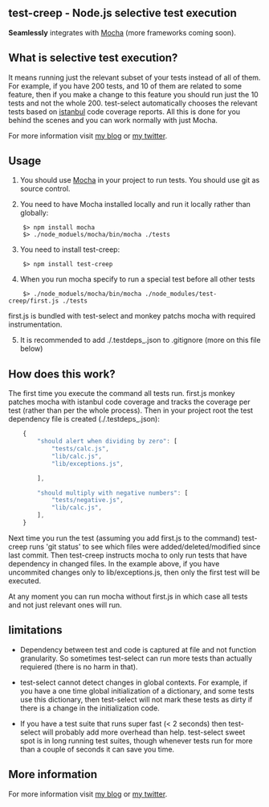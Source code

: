 ## test-creep - Node.js selective test execution

**Seamlessly** integrates with [Mocha](http://visionmedia.github.com/mocha/) (more frameworks coming soon).


## What is selective test execution?

It means running just the relevant subset of your tests instead of all of them. For example, if you have 200 tests, and 10 of them are related to some feature, then if you make a change to this feature you should run just the 10 tests and not the whole 200. test-select automatically chooses the relevant tests based on [istanbul](https://github.com/gotwarlost/istanbul) code coverage reports. All this is done for you behind the scenes and you can work normally with just Mocha.

For more information visit [my blog](http://webservices20.blogspot.com/) or [my twitter](https://twitter.com/YaronNaveh).


## Usage

1. You should use [Mocha](http://visionmedia.github.com/mocha/) in your project to run tests. You should use git as source control.

2. You need to have Mocha installed locally and run it locally rather than globally:
`````
    $> npm install mocha
    $> ./node_moduels/mocha/bin/mocha ./tests
`````

3. You need to install test-creep:

`````
    $> npm install test-creep
`````

4. When you run mocha specify to run a special test before all other tests
`````
    $> ./node_moduels/mocha/bin/mocha ./node_modules/test-creep/first.js ./tests
`````

first.js is bundled with test-select and monkey patchs mocha with required instrumentation.

5. It is recommended to add ./.testdeps_.json to .gitignore (more on this file below)

## How does this work?

The first time you execute the command all tests run. first.js monkey patches mocha with istanbul code coverage and tracks the coverage per test (rather than per the whole process). Then in your project root the test dependency file is created (./.testdeps_.json):


`````javascript
    {
        "should alert when dividing by zero": [
            "tests/calc.js",
            "lib/calc.js",
            "lib/exceptions.js",

        ],

        "should multiply with negative numbers": [
            "tests/negative.js",
            "lib/calc.js",            
        ],
    }

`````

Next time you run the test (assuming you add first.js to the command) test-creep runs 'git status' to see which files were added/deleted/modified since last commit. Then test-creep instructs mocha to only run tests that have dependency in changed files. In the example above, if you have uncommited changes only to lib/exceptions.js, then only the first test will be executed.

At any moment you can run mocha without first.js in which case all tests and not just relevant ones will run.


## limitations
* Dependency between test and code is captured at file and not function granularity. So sometimes test-select can run more tests than actually requiered (there is no harm in that).

* test-select cannot detect changes in global contexts. For example, if you have a one time global initialization of a dictionary, and some tests use this dictionary, then test-select will not mark these tests as dirty if there is a change in the initialization code. 

* If you have a test suite that runs super fast (< 2 seconds) then test-select will probably add more overhead than help. test-select sweet spot is in long running test suites, though whenever tests run for more than a couple of seconds it can save you time.

## More information
For more information visit [my blog](http://webservices20.blogspot.com/) or [my twitter](https://twitter.com/YaronNaveh).
